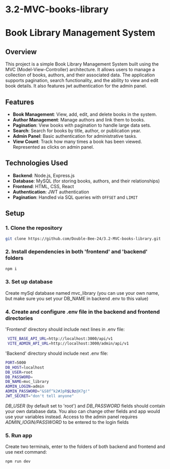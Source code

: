 ﻿# 3.2-MVC-books-library
# Book Library Management System

## Overview

This project is a simple Book Library Management System built using the MVC (Model-View-Controller) architecture. It allows users to manage a collection of books, authors, and their associated data. The application supports pagination, search functionality, and the ability to view and edit book details. It also features jwt authentication for the admin panel.

## Features

- **Book Management**: View, add, edit, and delete books in the system.
- **Author Management**: Manage authors and link them to books.
- **Pagination**: View books with pagination to handle large data sets.
- **Search**: Search for books by title, author, or publication year.
- **Admin Panel**: Basic authentication for administrative tasks.
- **View Count**: Track how many times a book has been viewed. Represented as clicks on admin panel.

## Technologies Used

- **Backend**: Node.js, Express.js
- **Database**: MySQL (for storing books, authors, and their relationships)
- **Frontend**: HTML, CSS, React
- **Authentication**: JWT authentication
- **Pagination**: Handled via SQL queries with `OFFSET` and `LIMIT`

## Setup

### 1. Clone the repository
```bash
git clone https://github.com/Double-Bee-24/3.2-MVC-books-library.git
```

### 2. Install dependencies in both 'frontend' and 'backend' folders
```bash
npm i
```

### 3. Set up database 
Create mySql database named mvc_library (you can use your own name, but make sure you set your DB_NAME in backend .env to this value)

### 4. Create and configure .env file in the backend and frontend directories
'Frontend' directory should include next lines in .env file:
```bash
 VITE_BASE_API_URL=http://localhost:3000/api/v1
 VITE_ADMIN_API_URL=http://localhost:3000/admin/api/v1
```
'Backend' directory should include next .env file: 
```bash
PORT=5000
DB_HOST=localhost
DB_USER=root
DB_PASSWORD=
DB_NAME=mvc_library
ADMIN_LOGIN=admin
ADMIN_PASSWORD="&S8f^k2#JpR$L9z@X7g!"
JWT_SECRET="don't tell anyone"
```
*DB_USER* (by default set to 'root') and *DB_PASSWORD* fields should contain your own database data. You also can change other fields and app would use your variables instead.
Access to the admin panel requires *ADMIN_lOGIN/PASSWORD* to be entered to the login fields  

### 5. Run app 
Create two terminals, enter to the folders of both backend and frontend and use next command:
```bash
npm run dev
```


